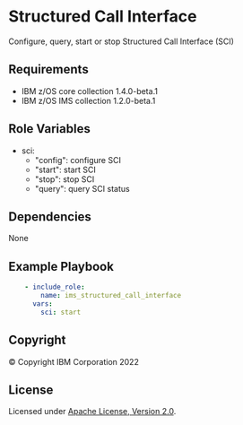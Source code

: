 Structured Call Interface
=========

Configure, query, start or stop Structured Call Interface (SCI)


Requirements
------------
* IBM z/OS core collection 1.4.0-beta.1
* IBM z/OS IMS collection 1.2.0-beta.1

Role Variables
--------------

* sci:
  - "config": configure SCI
  - "start": start SCI
  - "stop": stop SCI
  - "query": query SCI status


Dependencies
------------

None

Example Playbook
----------------

```yaml
    - include_role:
        name: ims_structured_call_interface
      vars:
        sci: start

```


## Copyright

© Copyright IBM Corporation 2022

## License
Licensed under
[Apache License, Version 2.0](https://opensource.org/licenses/Apache-2.0).
